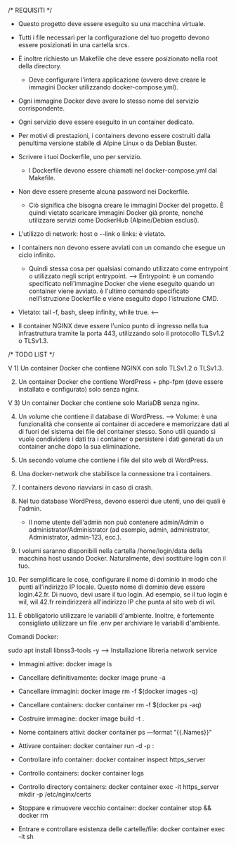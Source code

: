 /* REQUISITI */

- Questo progetto deve essere eseguito su una macchina virtuale.

- Tutti i file necessari per la configurazione del tuo progetto devono essere posizionati in una cartella srcs.

- È inoltre richiesto un Makefile che deve essere posizionato nella root della directory. 
  - Deve configurare l'intera applicazione (ovvero deve creare le immagini Docker utilizzando docker-compose.yml).

- Ogni immagine Docker deve avere lo stesso nome del servizio corrispondente.

- Ogni servizio deve essere eseguito in un container dedicato.

- Per motivi di prestazioni, i containers devono essere costruiti dalla penultima versione stabile di Alpine Linux o da Debian Buster.

- Scrivere i tuoi Dockerfile, uno per servizio.
  - I Dockerfile devono essere chiamati nel docker-compose.yml dal Makefile.

- Non deve essere presente alcuna password nei Dockerfile.
  - Ciò significa che bisogna creare le immagini Docker del progetto. È quindi vietato scaricare immagini Docker già pronte, 
    nonché utilizzare servizi come DockerHub (Alpine/Debian esclusi).

- L'utilizzo di network: host o --link o links: è vietato.

- I containers non devono essere avviati con un comando che esegue un ciclo infinito. 
  - Quindi stessa cosa per qualsiasi comando utilizzato come entrypoint o utilizzato negli script entrypoint.
    --> Entrypoint: è un comando specificato nell'immagine Docker che viene eseguito quando un container viene avviato. 
                    è l'ultimo comando specificato nell'istruzione Dockerfile e viene eseguito dopo l'istruzione CMD.
    
- Vietato: tail -f, bash, sleep infinity, while true. <--

- Il container NGINX deve essere l'unico punto di ingresso nella tua infrastruttura tramite la porta 443, 
  utilizzando solo il protocollo TLSv1.2 o TLSv1.3.



/* TODO LIST */

V 1) Un container Docker che contiene NGINX con solo TLSv1.2 o TLSv1.3.

 2) Un container Docker che contiene WordPress + php-fpm (deve essere installato e configurato) solo senza nginx.

V 3) Un container Docker che contiene solo MariaDB senza nginx.

4) Un volume che contiene il database di WordPress.
    --> Volume: è una funzionalità che consente ai container di accedere e memorizzare dati al di fuori del sistema dei file del container stesso. Sono utili quando si vuole condividere i dati tra i container o persistere i dati generati da un container anche dopo la sua eliminazione.

5) Un secondo volume che contiene i file del sito web di WordPress.

6) Una docker-network che stabilisce la connessione tra i containers.

7) I containers devono riavviarsi in caso di crash.

8) Nel tuo database WordPress, devono esserci due utenti, uno dei quali è l'admin. 
   - Il nome utente dell'admin non può contenere admin/Admin o administrator/Administrator (ad esempio, admin, administrator, Administrator, admin-123, ecc.).

9) I volumi saranno disponibili nella cartella /home/login/data della macchina host usando Docker. Naturalmente, devi sostituire login con il tuo.

10) Per semplificare le cose, configurare il nome di dominio in modo che punti all'indirizzo IP locale. 
    Questo nome di dominio deve essere login.42.fr. Di nuovo, devi usare il tuo login. 
    Ad esempio, se il tuo login è wil, wil.42.fr reindirizzerà all'indirizzo IP che punta al sito web di wil.

11) È obbligatorio utilizzare le variabili d'ambiente. Inoltre, è fortemente consigliato utilizzare un file .env per archiviare le variabili d'ambiente.


Comandi Docker:

sudo apt install libnss3-tools -y --> Installazione libreria network service

- Immagini attive: docker image ls
- Cancellare definitivamente: docker image prune -a
- Cancellare immagini: docker image rm -f $(docker images -q)
- Cancellare containers: docker container rm -f $(docker ps -aq)
- Costruire immagine: docker image build -t <nome-img> .
- Nome containers attivi: docker container ps —format “{{.Names}}”
- Attivare container: docker container run -d -p <porta>:<porta> <nome-cntr>

- Controllare info container: docker container inspect https_server
- Controllo containers: docker container logs <nome-cntr>
- Controllo directory containers: docker container exec -it https_server mkdir -p /etc/nginx/certs
- Stoppare e rimuovere vecchio container: docker  container stop <nome-cntr> && docker rm <nome-cntr>
- Entrare e controllare esistenza delle cartelle/file: docker container exec -it <cntr-id> sh
